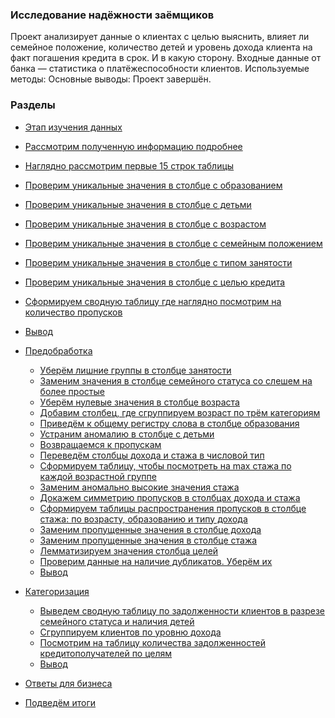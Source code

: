 ### Исследование надёжности заёмщиков

Проект анализирует данные о клиентах с целью выяснить, влияет ли семейное положение, количество детей и уровень дохода клиента на факт погашения кредита в срок. И в какую сторону. Входные данные от банка — статистика о платёжеспособности клиентов.
Используемые методы:
Основные выводы:
Проект завершён.

### Разделы
- <a href='#Изучим данные, предоставленные кредитным отделом'>Этап изучения данных</a>

 - <a href='#Рассмотрим полученную информацию подробнее'>Рассмотрим полученную информацию подробнее</a>
 - <a href='#Наглядно рассмотрим первые 15 строк таблицы'>Наглядно рассмотрим первые 15 строк таблицы</a>
 - <a href='#Проверим уникальные значения в столбце с образованием'>Проверим уникальные значения в столбце с образованием</a>
 - <a href='#Проверим уникальные значения в столбце с детьми'>Проверим уникальные значения в столбце с детьми</a>
 - <a href='#Проверим уникальные значения в столбце с возрастом'>Проверим уникальные значения в столбце с возрастом</a>
 - <a href='#Проверим уникальные значения в столбце с семейным положением'>Проверим уникальные значения в столбце с семейным положением</a> 
 - <a href='#Проверим уникальные значения в столбце с типом занятости'>Проверим уникальные значения в столбце с типом занятости</a> 
 - <a href='#Проверим уникальные значения в столбце с целью кредита'>Проверим уникальные значения в столбце с целью кредита</a>
 - <a href='#Сформируем сводную таблицу где наглядно посмотрим на количество пропусков'>Сформируем сводную таблицу где наглядно посмотрим на количество пропусков</a> 
 - <a href='#Вывод1'>Вывод</a> 
- <a href='#Предобработка данных'>Предобработка</a>
    - <a href='#Уберём лишние группы в столбце занятости'>Уберём лишние группы в столбце занятости</a>
    - <a href='#Заменим значения в столбце семейного статуса со слешем на более простые'>Заменим значения в столбце семейного статуса со слешем на более простые</a>
    - <a href='#Уберём нулевые значения в столбце возраста'>Уберём нулевые значения в столбце возраста</a>
    - <a href='#Добавим столбец, где сгруппируем возраст по трём категориям'>Добавим столбец, где сгруппируем возраст по трём категориям</a>
    - <a href='#Приведём к общему регистру слова в столбце образования'>Приведём к общему регистру слова в столбце образования</a>
    - <a href='#Устраним аномалию в столбце с детьми'>Устраним аномалию в столбце с детьми</a>
    - <a href='#Возвращаемся к пропускам'>Возвращаемся к пропускам</a> 
    - <a href='#Переведём столбцы дохода и стажа в числовой тип'>Переведём столбцы дохода и стажа в числовой тип</a>
    - <a href='#Сформируем таблицу, чтобы посмотреть на max стажа по каждой возрастной группе'>Сформируем таблицу, чтобы посмотреть на max стажа по каждой возрастной группе</a>
    - <a href='#Заменим аномально высокие значения стажа'>Заменим аномально высокие значения стажа</a>
    - <a href='#Проверим, одни и теже клиенты не указали информацию о стаже и доходе или это разные люди'>Докажем симметрию пропусков в столбцах дохода и стажа</a>
    - <a href='#Сформируем таблицы распространения пропусков в столбце стажа: по возрасту, образованию и типу дохода'>Сформируем таблицы распространения пропусков в столбце стажа: по возрасту, образованию и типу дохода</a>
    - <a href='#Заменим пропущенные значения в столбце дохода'>Заменим пропущенные значения в столбце дохода</a>
    - <a href='#Заменим пропущенные значения в столбце стажа'>Заменим пропущенные значения в столбце стажа</a>
    - <a href='#Лемматизируем'>Лемматизируем значения столбца целей</a>
    - <a href='#Проверим данные на наличие дубликатов. Уберём их'>Проверим данные на наличие дубликатов. Уберём их</a>
    - <a href='#Вывод2'>Вывод</a> 
- <a href='#Категоризация данных'>Категоризация</a>
    - <a href='#Выведем сводную таблицу по задолженности клиентов в разрезе семейного статуса и наличия детей'>Выведем сводную таблицу по задолженности клиентов в разрезе семейного статуса и наличия детей</a>
    - <a href='#Сгруппируем клиентов по уровню дохода'>Сгруппируем клиентов по уровню дохода</a>
    - <a href='#Посмотрим на таблицу количества задолженностей кредитополучателей по целям'>Посмотрим на таблицу количества задолженностей кредитополучателей по целям</a>
    - <a href='#Вывод3'>Вывод</a> 
- <a href='#Ответы для бизнеса'>Ответы для бизнеса</a>
- <a href='#Подведём итоги'>Подведём итоги</a>
